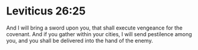 # Leviticus 26:25

And I will bring a sword upon you, that shall execute vengeance for the covenant. And if you gather within your cities, I will send pestilence among you, and you shall be delivered into the hand of the enemy.
